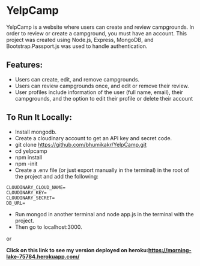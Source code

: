 # YelpCamp

YelpCamp is a website where users can create and review campgrounds.
In order to review or create a campground, you must have an account.
This project was created using Node.js, Express, MongoDB, and Bootstrap.Passport.js was used to handle authentication.


## Features:

- Users can create, edit, and remove campgrounds.
- Users can review campgrounds once, and edit or remove their review.
- User profiles include information of the user (full name, email), their campgrounds, and the option to edit their profile or delete their account


## To Run It Locally:
- Install mongodb.
- Create a cloudinary account to get an API key and secret code.
- git clone https://github.com/bhumikakr/YelpCamp.git
- cd yelpcamp
- npm install
- npm -init 
- Create a .env file (or just export manually in the terminal) in the root of the project and add the following:

```SECRET=
CLOUDINARY_CLOUD_NAME= 
CLOUDINARY_KEY= 
CLOUDINARY_SECRET=
DB_URL=
```
- Run mongod in another terminal and node app.js in the terminal with the project.
- Then go to localhost:3000.
 
 or 
 
 **Click on this link to see my version deployed on heroku:https://morning-lake-75784.herokuapp.com/**
